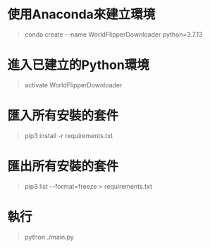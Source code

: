 # 使用Anaconda來建立環境
> conda create --name WorldFlipperDownloader python=3.7.13

# 進入已建立的Python環境
> activate WorldFlipperDownloader

# 匯入所有安裝的套件
> pip3 install -r requirements.txt

# 匯出所有安裝的套件
> pip3 list --format=freeze > requirements.txt

# 執行
> python ./main.py